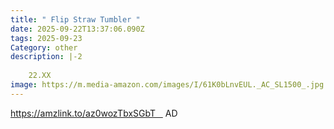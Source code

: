 ```yaml
---
title: " Flip Straw Tumbler "
date: 2025-09-22T13:37:06.090Z
tags: 2025-09-23
Category: other
description: |-2
  
   	22.XX
image: https://m.media-amazon.com/images/I/61K0bLnvEUL._AC_SL1500_.jpg
---
```

https://amzlink.to/az0wozTbxSGbT     AD